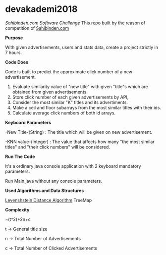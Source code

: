 # devakademi2018
*Sahibinden.com Software Challenge*
This repo built by the reason of competition of [Sahibinden.com](Sahibinden.com)

**Purpose**

With given advertisements, users and stats data, create a project strictly in 7 hours.

**Code Does**

Code is built to predict the approximate click number of a new advertisement.
1. Evaluate similarity value of "new title" with given "title"s which are obtained from given advertisements. 
2. Store click number of each given advertisements by API,
3. Consider the most similar "K" titles and its advertiments.
4. Make a ceil and floor subarrays from the most similar titles with their ids.
5. Calculate average click numbers of both id arrays.

**Keyboard Parameters**

-New Title-(String)  : The title which will be given on new advertisement.

-KNN value-(Integer) : The value that affects how many "the most similar titles" and "their click numbers" will be considered.

**Run The Code**

It's a ordinary java console application with 2 keyboard mandatory parameters.

Run Main.java without any console parameters.

**Used Algorithms and Data Structures**

[Levenshstein Distance Algorithm](http://www.wikizeroo.com/index.php?q=aHR0cHM6Ly9lbi53aWtpcGVkaWEub3JnL3dpa2kvTGV2ZW5zaHRlaW5fZGlzdGFuY2U)
TreeMap

**Complexity**
  
  ~(t^2)+2n+c

t -> General title size

n -> Total Number of Advertisements

c -> Total Number of Clicked Advertisements

